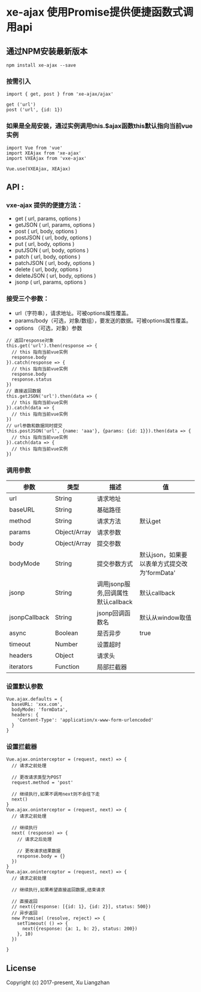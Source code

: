 # xe-ajax 使用Promise提供便捷函数式调用api

## 通过NPM安装最新版本

``` shell
npm install xe-ajax --save
```

### 按需引入
``` shell
import { get, post } from 'xe-ajax/ajax'

get ('url')
post ('url', {id: 1})
```

### 如果是全局安装，通过实例调用this.$ajax函数this默认指向当前vue实例
``` shell
import Vue from 'vue'
import XEAjax from 'xe-ajax'
import VXEAjax from 'vxe-ajax'

Vue.use(VXEAjax, XEAjax)

```

## API :
### vxe-ajax 提供的便捷方法：
* get ( url, params, options )
* getJSON ( url, params, options )
* post ( url, body, options )
* postJSON ( url, body, options )
* put ( url, body, options )
* putJSON ( url, body, options )
* patch ( url, body, options )
* patchJSON ( url, body, options )
* delete ( url, body, options )
* deleteJSON ( url, body, options )
* jsonp ( url, params, options )

### 接受三个参数：
* url（字符串），请求地址。可被options属性覆盖。
* params/body（可选，对象/数组），要发送的数据。可被options属性覆盖。
* options （可选，对象）参数
``` shell
// 返回response对象
this.get('url').then(response => {
  // this 指向当前vue实例
  response.body
}).catch(response => {
  // this 指向当前vue实例
  response.body
  response.status
})
// 直接返回数据
this.getJSON('url').then(data => {
  // this 指向当前vue实例
}).catch(data => {
  // this 指向当前vue实例
})
// url参数和数据同时提交
this.postJSON('url', {name: 'aaa'}, {params: {id: 1}}).then(data => {
  // this 指向当前vue实例
}).catch(data => {
  // this 指向当前vue实例
})
```
### 调用参数
| 参数 | 类型 | 描述 | 值 |
|------|------|-----|----|
| url | String | 请求地址 |  |
| baseURL | String | 基础路径 |  |
| method | String | 请求方法 | 默认get |
| params | Object/Array | 请求参数 |  |
| body | Object/Array | 提交参数 |  |
| bodyMode | String | 提交参数方式 | 默认json，如果要以表单方式提交改为'formData' |
| jsonp | String | 调用jsonp服务,回调属性默认callback | 默认callback |
| jsonpCallback | String | jsonp回调函数名 | 默认从window取值 |
| async | Boolean | 是否异步 | true |
| timeout | Number | 设置超时 |  |
| headers | Object | 请求头 |  |
| iterators | Function | 局部拦截器 |  |

### 设置默认参数
``` shell
Vue.ajax.defaults = {
  baseURL: 'xxx.com',
  bodyMode: 'formData',
  headers: {
    'Content-Type': 'application/x-www-form-urlencoded'
  }
}
```

### 设置拦截器
``` shell
Vue.ajax.oninterceptor = (request, next) => {
  // 请求之前处理

  // 更改请求类型为POST
  request.method = 'post'

  // 继续执行,如果不调用next则不会往下走
  next()
}
Vue.ajax.oninterceptor = (request, next) => {
  // 请求之前处理

  // 继续执行
  next( (response) => {
    // 请求之后处理

    // 更改请求结果数据
    response.body = {}
  })
}
Vue.ajax.oninterceptor = (request, next) => {
  // 请求之前处理

  // 继续执行,如果希望直接返回数据,结束请求

  // 直接返回
  // next({response: [{id: 1}, {id: 2}], status: 500})
  // 异步返回
  new Promise( (resolve, reject) => {
    setTimeout( () => {
      next({response: {a: 1, b: 2}, status: 200})
    }, 10)
  })
  
}
```

## License
Copyright (c) 2017-present, Xu Liangzhan
